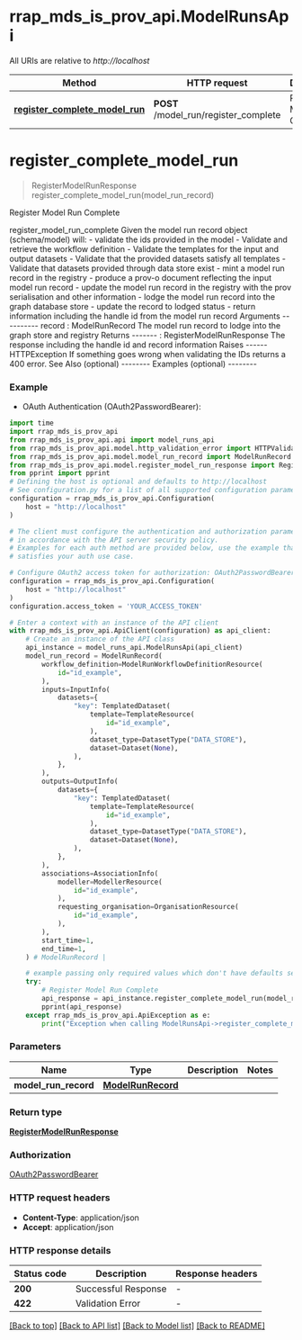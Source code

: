# rrap_mds_is_prov_api.ModelRunsApi

All URIs are relative to *http://localhost*

Method | HTTP request | Description
------------- | ------------- | -------------
[**register_complete_model_run**](ModelRunsApi.md#register_complete_model_run) | **POST** /model_run/register_complete | Register Model Run Complete


# **register_complete_model_run**
> RegisterModelRunResponse register_complete_model_run(model_run_record)

Register Model Run Complete

register_model_run_complete Given the model run record object (schema/model) will: - validate the ids provided in the model      - Validate and retrieve the workflow definition     - Validate the templates for the input and output datasets      - Validate that the provided datasets satisfy all templates     - Validate that datasets provided through data store exist - mint a model run record in the registry  - produce a prov-o document reflecting the input model run record - update the model run record in the registry with the prov serialisation   and other information  - lodge the model run record into the graph database store - update the record to lodged status  - return information including the handle id from the model run record  Arguments ---------- record : ModelRunRecord     The model run record to lodge into the graph store and registry  Returns -------  : RegisterModelRunResponse     The response including the handle id and record information  Raises ------ HTTPException     If something goes wrong when validating the IDs returns a 400 error.  See Also (optional) --------  Examples (optional) --------

### Example

* OAuth Authentication (OAuth2PasswordBearer):

```python
import time
import rrap_mds_is_prov_api
from rrap_mds_is_prov_api.api import model_runs_api
from rrap_mds_is_prov_api.model.http_validation_error import HTTPValidationError
from rrap_mds_is_prov_api.model.model_run_record import ModelRunRecord
from rrap_mds_is_prov_api.model.register_model_run_response import RegisterModelRunResponse
from pprint import pprint
# Defining the host is optional and defaults to http://localhost
# See configuration.py for a list of all supported configuration parameters.
configuration = rrap_mds_is_prov_api.Configuration(
    host = "http://localhost"
)

# The client must configure the authentication and authorization parameters
# in accordance with the API server security policy.
# Examples for each auth method are provided below, use the example that
# satisfies your auth use case.

# Configure OAuth2 access token for authorization: OAuth2PasswordBearer
configuration = rrap_mds_is_prov_api.Configuration(
    host = "http://localhost"
)
configuration.access_token = 'YOUR_ACCESS_TOKEN'

# Enter a context with an instance of the API client
with rrap_mds_is_prov_api.ApiClient(configuration) as api_client:
    # Create an instance of the API class
    api_instance = model_runs_api.ModelRunsApi(api_client)
    model_run_record = ModelRunRecord(
        workflow_definition=ModelRunWorkflowDefinitionResource(
            id="id_example",
        ),
        inputs=InputInfo(
            datasets={
                "key": TemplatedDataset(
                    template=TemplateResource(
                        id="id_example",
                    ),
                    dataset_type=DatasetType("DATA_STORE"),
                    dataset=Dataset(None),
                ),
            },
        ),
        outputs=OutputInfo(
            datasets={
                "key": TemplatedDataset(
                    template=TemplateResource(
                        id="id_example",
                    ),
                    dataset_type=DatasetType("DATA_STORE"),
                    dataset=Dataset(None),
                ),
            },
        ),
        associations=AssociationInfo(
            modeller=ModellerResource(
                id="id_example",
            ),
            requesting_organisation=OrganisationResource(
                id="id_example",
            ),
        ),
        start_time=1,
        end_time=1,
    ) # ModelRunRecord | 

    # example passing only required values which don't have defaults set
    try:
        # Register Model Run Complete
        api_response = api_instance.register_complete_model_run(model_run_record)
        pprint(api_response)
    except rrap_mds_is_prov_api.ApiException as e:
        print("Exception when calling ModelRunsApi->register_complete_model_run: %s\n" % e)
```


### Parameters

Name | Type | Description  | Notes
------------- | ------------- | ------------- | -------------
 **model_run_record** | [**ModelRunRecord**](ModelRunRecord.md)|  |

### Return type

[**RegisterModelRunResponse**](RegisterModelRunResponse.md)

### Authorization

[OAuth2PasswordBearer](../README.md#OAuth2PasswordBearer)

### HTTP request headers

 - **Content-Type**: application/json
 - **Accept**: application/json


### HTTP response details

| Status code | Description | Response headers |
|-------------|-------------|------------------|
**200** | Successful Response |  -  |
**422** | Validation Error |  -  |

[[Back to top]](#) [[Back to API list]](../README.md#documentation-for-api-endpoints) [[Back to Model list]](../README.md#documentation-for-models) [[Back to README]](../README.md)

